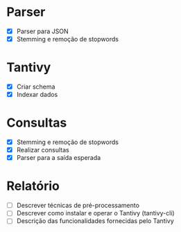 # Parser
- [x] Parser para JSON
- [x] Stemming e remoção de stopwords

# Tantivy
- [x] Criar schema
- [x] Indexar dados

# Consultas
- [x] Stemming e remoção de stopwords
- [x] Realizar consultas
- [x] Parser para a saída esperada

# Relatório
- [ ] Descrever técnicas de pré-processamento
- [ ] Descrever como instalar e operar o Tantivy (tantivy-cli)
- [ ] Descrição das funcionalidades fornecidas pelo Tantivy